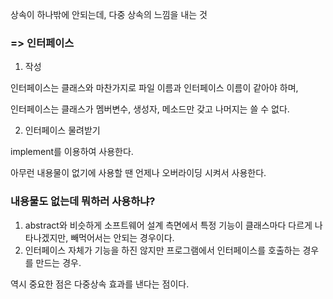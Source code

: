 상속이 하나밖에 안되는데, 다중 상속의 느낌을 내는 것

### => 인터페이스

1. 작성

인터페이스는 클래스와 마찬가지로 파일 이름과 인터페이스 이름이 같아야 하며, 

인터페이스는 클래스가 멤버변수, 생성자, 메소드만 갖고 나머지는 쓸 수 없다.


2. 인터페이스 물려받기

implement를 이용하여 사용한다.

아무런 내용물이 없기에 사용할 땐 언제나 오버라이딩 시켜서 사용한다.



### 내용물도 없는데 뭐하러 사용하냐?

1. abstract와 비슷하게 소프트웨어 설계 측면에서 특정 기능이 클래스마다 다르게 나타나겠지만, 빼먹어서는 안되는 경우이다.
2. 인터페이스 자체가 기능을 하진 않지만 프로그램에서 인터페이스를 호출하는 경우를 만드는 경우.

역시 중요한 점은 다중상속 효과를 낸다는 점이다.


